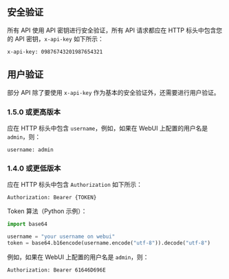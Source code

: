 ## 安全验证

所有 API 使用 API 密钥进行安全验证，所有 API 请求都应在 HTTP 标头中包含您的 API 密钥，`x-api-key` 如下所示：

```config
x-api-key: 09876743201987654321
```

## 用户验证

部分 API 除了要使用 `x-api-key` 作为基本的安全验证外，还需要进行用户验证。

### 1.5.0 或更高版本

应在 HTTP 标头中包含 `username`，例如，如果在 WebUI 上配置的用户名是 `admin`，则：

```config
username: admin
```

### 1.4.0 或更低版本

应在 HTTP 标头中包含 `Authorization` 如下所示：

```config
Authorization: Bearer {TOKEN}
```

Token 算法（Python 示例）：

```python
import base64

username = "your username on webui"
token = base64.b16encode(username.encode("utf-8")).decode("utf-8")
```

例如，如果在 WebUI 上配置的用户名是 `admin`，则：

```config
Authorization: Bearer 61646D696E
```
